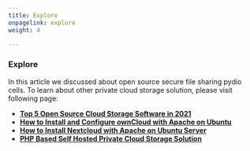 ```yaml
---
title: Explore
onpagelink: explore
weight: 4

---
```


### **Explore**

In this article we discussed about open source secure file sharing pydio cells. To learn about other private cloud storage solution, please visit following page:

*   **[Top 5 Open Source Cloud Storage Software in 2021](https://blog.containerize.com/2021/06/25/top-5-open-source-cloud-storage-software-in-2021-free-space/)**
*   **[How to Install and Configure ownCloud with Apache on Ubuntu](https://blog.containerize.com/2021/06/11/how-to-install-and-configure-owncloud-with-apache-on-ubuntu/)**
*   **[How to Install Nextcloud with Apache on Ubuntu Server](https://blog.containerize.com/2021/06/18/how-to-install-nextcloud-with-apache-on-ubuntu-server/)**
*   **[PHP Based Self Hosted Private Cloud Storage Solution](https://products.containerize.com/backup-and-sync/owncloud/)**